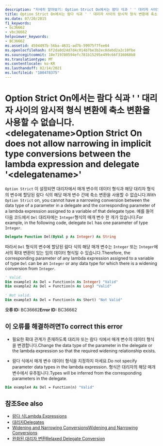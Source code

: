 ```yaml
---
description: "자세히 알아보기: Option Strict On에서는 람다 식과 ' ' 대리자 사이의 암시적 형식 변환에 축소 변환을 사용할 수 없습니다. <delegatename>"
title: Option Strict On에서는 람다 식과 ' ' 대리자 사이의 암시적 형식 변환에 축소 변환을 사용할 수 없습니다. <delegatename>
ms.date: 07/20/2015
f1_keywords:
- bc36662
- vbc36662
helpviewer_keywords:
- BC36662
ms.assetid: 4504497b-56ba-4631-ad7b-59975f7fee04
ms.openlocfilehash: 6f2da0d24d7d4c014b7be3b2ec0debd2a2c10fbe
ms.sourcegitcommit: 10e719780594efc781b15295e499c66f316068b8
ms.translationtype: MT
ms.contentlocale: ko-KR
ms.lasthandoff: 02/14/2021
ms.locfileid: "100478375"
---
```

# <a name="option-strict-on-does-not-allow-narrowing-in-implicit-type-conversions-between-the-lambda-expression-and-delegate-delegatename"></a><span data-ttu-id="c71d4-103">Option Strict On에서는 람다 식과 ' ' 대리자 사이의 암시적 형식 변환에 축소 변환을 사용할 수 없습니다. \<delegatename></span><span class="sxs-lookup"><span data-stu-id="c71d4-103">Option Strict On does not allow narrowing in implicit type conversions between the lambda expression and delegate '\<delegatename>'</span></span>

<span data-ttu-id="c71d4-104">`Option Strict` 이 설정되면 대리자에서 매개 변수의 데이터 형식과 해당 대리자 형식의 변수에 할당된 람다 식의 해당 매개 변수 간에 축소 변환을 사용할 수 없습니다.</span><span class="sxs-lookup"><span data-stu-id="c71d4-104">With `Option Strict` on, you cannot have a narrowing conversion between the data type of a parameter in a delegate and the corresponding parameter of a lambda expression assigned to a variable of that delegate type.</span></span> <span data-ttu-id="c71d4-105">예를 들어 다음 코드에서 `Del` 대리자에는 `Integer`형식의 매개 변수 한 개가 있습니다.</span><span class="sxs-lookup"><span data-stu-id="c71d4-105">For example, in the following code, delegate `Del` has one parameter of type `Integer`.</span></span>  
  
```vb  
Delegate Function Del(ByVal p As Integer) As String  
```  
  
 <span data-ttu-id="c71d4-106">따라서 `Del` 형식의 변수에 할당된 람다 식의 해당 매개 변수는 `Integer` 또는 `Integer`에서의 확대 변환이 있는 임의 데이터 형식일 수 있습니다.</span><span class="sxs-lookup"><span data-stu-id="c71d4-106">Therefore, the corresponding parameter of any lambda expression assigned to a variable of type `Del` can be an `Integer` or any data type for which there is a widening conversion from `Integer`.</span></span>  
  
```vb  
' Valid.  
Dim example1 As Del = Function(n As Integer) "Valid"  
Dim example2 As Del = Function(n As Long) "Valid"  
  
' Not valid.  
Dim example3 As Del = Function(n As Short) "Not Valid"  
```  
  
 <span data-ttu-id="c71d4-107">**오류 ID:** BC36662</span><span class="sxs-lookup"><span data-stu-id="c71d4-107">**Error ID:** BC36662</span></span>  
  
## <a name="to-correct-this-error"></a><span data-ttu-id="c71d4-108">이 오류를 해결하려면</span><span class="sxs-lookup"><span data-stu-id="c71d4-108">To correct this error</span></span>  
  
- <span data-ttu-id="c71d4-109">필요한 확대 관계가 존재하도록 대리자 또는 람다 식에서 매개 변수의 데이터 형식을 변경합니다.</span><span class="sxs-lookup"><span data-stu-id="c71d4-109">Change the data type of the parameter in the delegate or the lambda expression so that the required widening relationship exists.</span></span>  
  
- <span data-ttu-id="c71d4-110">람다 식에서 매개 변수 데이터 형식을 지정하지 마세요.</span><span class="sxs-lookup"><span data-stu-id="c71d4-110">Do not specify parameter data types in the lambda expression.</span></span> <span data-ttu-id="c71d4-111">형식은 대리자의 해당 매개 변수에서 유추됩니다.</span><span class="sxs-lookup"><span data-stu-id="c71d4-111">Types will be inferred from the corresponding parameters in the delegate.</span></span>  
  
```vb  
Dim example4 As Del = Function(n) "Valid"  
```  
  
## <a name="see-also"></a><span data-ttu-id="c71d4-112">참조</span><span class="sxs-lookup"><span data-stu-id="c71d4-112">See also</span></span>

- [<span data-ttu-id="c71d4-113">람다 식</span><span class="sxs-lookup"><span data-stu-id="c71d4-113">Lambda Expressions</span></span>](../programming-guide/language-features/procedures/lambda-expressions.md)
- [<span data-ttu-id="c71d4-114">대리자</span><span class="sxs-lookup"><span data-stu-id="c71d4-114">Delegates</span></span>](../programming-guide/language-features/delegates/index.md)
- [<span data-ttu-id="c71d4-115">Widening and Narrowing Conversions</span><span class="sxs-lookup"><span data-stu-id="c71d4-115">Widening and Narrowing Conversions</span></span>](../programming-guide/language-features/data-types/widening-and-narrowing-conversions.md)
- [<span data-ttu-id="c71d4-116">완화된 대리자 변환</span><span class="sxs-lookup"><span data-stu-id="c71d4-116">Relaxed Delegate Conversion</span></span>](../programming-guide/language-features/delegates/relaxed-delegate-conversion.md)
